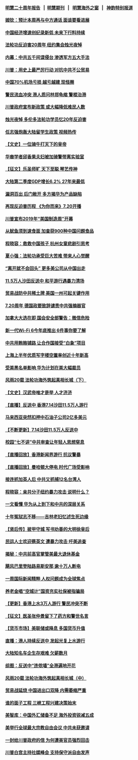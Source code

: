 #### [明慧二十周年报告](https://github.com/gfw-breaker/mh-reports/blob/master/README.md?t=07160737) &nbsp;&nbsp;|&nbsp;&nbsp;[明慧期刊](https://github.com/gfw-breaker/mh-qikan) &nbsp;&nbsp;|&nbsp;&nbsp; [明慧海外之窗](https://github.com/gfw-breaker/mh-news/blob/master/README.md?t=07160737) &nbsp;&nbsp;|&nbsp;&nbsp; [神韵特别报道](https://github.com/gfw-breaker/mh-news/blob/master/shenyun.md?t=07160737) 

#### [姆钦：预计本周再与中方通话 面谈要看进展](../pages/nf4514/n11386717.md?t=07160737) 

#### [中国经济增速创纪录新低 未来下行料持续](../pages/nf4514/n11386630.md?t=07160737) 

#### [法轮功反迫害20周年 纽约集会烛光夜悼](../pages/nf4514/n11386940.md?t=07160737) 

#### [内幕：中共五千间谍侵台 渗透军方五大手法](../pages/nf4514/n11385101.md?t=07160737) 

#### [川普：用史上最严厉行动 对抗中共不公贸易](../pages/nf4514/n11386674.md?t=07160737) 

#### [中国70%机场亏损 越亏越建 现怪圈](../pages/nf4514/n11386271.md?t=07160737) 

#### [警民流血冲突 港人质问林郑龟缩 警棍治港](../pages/nf4514/n11386089.md?t=07160737) 

#### [川普政府宣布新政策 或大幅降低难民人数](../pages/nf4514/n11386177.md?t=07160737) 

#### [烛光夜悼 多伦多法轮功学员忆20年反迫害](../pages/nf4514/n11384640.md?t=07160737) 

#### [任志强炮轰大陆留学生政策 视频热传](../pages/nf4514/n11386065.md?t=07160737) 

#### [【文史】一位骑牛打天下的皇帝](../pages/nf4514/n11383076.md?t=07160737) 

#### [华裔学者邱香果夫妇被加骑警带离实验室](../pages/nf4514/n11386100.md?t=07160737) 

#### [【征文】乐圣师旷 天下至聪 琴艺传神](../pages/nf4514/n11145955.md?t=07160737) 

#### [大陆第二季度GDP增长6.2% 27年来最低](../pages/nf4514/n11385598.md?t=07160737) 

#### [漏洞百出 后门敞开 多方揭华为产品缺陷](../pages/nf4514/n11383451.md?t=07160737) 

#### [再现反迫害历程 《为你而来》7.20开播](../pages/nf4514/n11384785.md?t=07160737) 

#### [川普宣布2019年“美国制造周”开幕](../pages/nf4514/n11385660.md?t=07160737) 

#### [从鱿鱼须到速食面 加查获900种中国问题食品](../pages/nf4514/n11384894.md?t=07160737) 

#### [程晓容：救救中国孩子 杭州女童悲剧引思考](../pages/nf4514/n11385160.md?t=07160737) 

#### [夏小强：法轮功承受巨大苦难 带来人心觉醒](../pages/nf4514/n11362942.md?t=07160737) 

#### [“离开就不会回头” 更多美公司从中国出走](../pages/nf4514/n11384915.md?t=07160737) 

#### [11.5万人沙田反送中 和平游行遇暴力清场](../pages/nf4514/n11384492.md?t=07160737) 

#### [贸易战防中共稀土牌 美国一州可起关键作用](../pages/nf4514/n11384715.md?t=07160737) 

#### [7.20周年 德国政要致辞谴责中共强摘器官](../pages/nf4514/n11384560.md?t=07160737) 

#### [加拿大大选在即 国会安全部警告：微信危险](../pages/nf4514/n11384270.md?t=07160737) 

#### [新一代Wi-Fi 6今年底推出 6件事你要了解](../pages/nf4514/n11373058.md?t=07160737) 

#### [中共用贿赂铺路 让合作国接受“白象”项目](../pages/nf4514/n11383936.md?t=07160737) 

#### [上海上半年优质写字楼空置率创近十年新高](../pages/nf4514/n11384196.md?t=07160737) 

#### [受美黑名单影响 华为计划在美大幅裁员](../pages/nf4514/n11384251.md?t=07160737) 

#### [风雨20载 法轮功海外筑起真相长城（下）](../pages/nf4514/n11374609.md?t=07160737) 

#### [【文史】汉武帝唯才是举 人才济济](../pages/nf4514/n8175215.md?t=07160737) 

#### [【直播】反送中 香港7.14沙田11.5万人游行](../pages/nf4514/n11378875.md?t=07160737) 

#### [马来西亚突然扣押中石油子公司2亿多美元](../pages/nf4514/n11383930.md?t=07160737) 

#### [【不断更新】7.14沙田11.5万人反送中](../pages/nf4514/n11383655.md?t=07160737) 

#### [校园“七不讲”中共审查让年轻人思想窒息](../pages/nf4514/n11370955.md?t=07160737) 

#### [【直播回放】香港新闻界游行 抗议警暴](../pages/nf4514/n11383367.md?t=07160737) 

#### [【直播回放】曼哈顿大停电 时代广场受影响](../pages/nf4514/n11383370.md?t=07160737) 

#### [接连抓加英人后 中共又抓捕12名台湾人](../pages/nf4514/n11383078.md?t=07160737) 

#### [程晓容：亲共分子纽约暴力攻击 说明什么？](../pages/nf4514/n11382555.md?t=07160737) 

#### [一文看懂 华为从上到下和中共的深层关系](../pages/nf4514/n11376981.md?t=07160737) 

#### [十年冤狱志不移——吉林老妇忆述生死边缘](../pages/nf4514/n11381933.md?t=07160737) 

#### [【贤后传】披甲守城 写书劝善的大明徐皇后](../pages/nf4514/n11186931.md?t=07160737) 

#### [民运人士欢迎蔡英文 遭暴力攻击 吁美追查](../pages/nf4514/n11382467.md?t=07160737) 

#### [揭秘：中共前高官掌管美最大退休基金](../pages/nf4514/n11376464.md?t=07160737) 

#### [飓风巴里登陆路易斯安那 逾十万人断电](../pages/nf4514/n11382689.md?t=07160737) 

#### [一周国际新闻精粹 人权问题成为全球焦点](../pages/nf4514/n11381196.md?t=07160737) 

#### [养老金唱“空城计”国资充实社保被指骗局](../pages/nf4514/n11382226.md?t=07160737) 

#### [【更新】香港上水3万人游行 警民冲突不断](../pages/nf4514/n11382393.md?t=07160737) 

#### [【征文】医圣张仲景留下了药方和警世名言](../pages/nf4514/n11132616.md?t=07160737) 

#### [【货币市场】美联储或降息 多国货币升值](../pages/nf4514/n11382869.md?t=07160737) 

#### [直播：港人持续反送中 发起光复上水游行](../pages/nf4514/n11382577.md?t=07160737) 

#### [大陆知名车企生存艰难 欠薪数月](../pages/nf4514/n11382418.md?t=07160737) 

#### [组图：反送中“连侬墙”全港遍地开花](../pages/nf4514/n11381317.md?t=07160737) 

#### [风雨20载 法轮功海外筑起真相长城（中）](../pages/nf4514/n11374579.md?t=07160737) 

#### [贸易战延烧 中国进出口双降 内需萎缩严重](../pages/nf4514/n11381829.md?t=07160737) 

#### [谁的面子工程 三峡工程兴建决策始末](../pages/nf4514/n11381555.md?t=07160737) 

#### [美智库：中国外汇储备不足 海外投资锐减五成](../pages/nf4514/n11380859.md?t=07160737) 

#### [美举行全球最大宗教自由会议 中共未获邀请](../pages/nf4514/n11381741.md?t=07160737) 

#### [一封给川普政府的信 为何遭美官员强烈回击](../pages/nf4514/n11381739.md?t=07160737) 

#### [川普白宫主持社媒峰会 支持保守派自由发声](../pages/nf4514/n11381697.md?t=07160737) 

